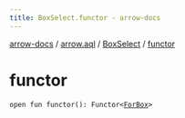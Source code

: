 ```yaml
---
title: BoxSelect.functor - arrow-docs
---
```


[arrow-docs](../../index.html) / [arrow.aql](../index.html) / [BoxSelect](index.html) / [functor](./functor.html)

# functor

`open fun functor(): Functor<`[`ForBox`](../-for-box.html)`>`